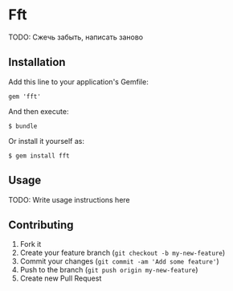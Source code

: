 # Fft

TODO: Сжечь забыть, написать заново

## Installation

Add this line to your application's Gemfile:

    gem 'fft'

And then execute:

    $ bundle

Or install it yourself as:

    $ gem install fft

## Usage

TODO: Write usage instructions here

## Contributing

1. Fork it
2. Create your feature branch (`git checkout -b my-new-feature`)
3. Commit your changes (`git commit -am 'Add some feature'`)
4. Push to the branch (`git push origin my-new-feature`)
5. Create new Pull Request
